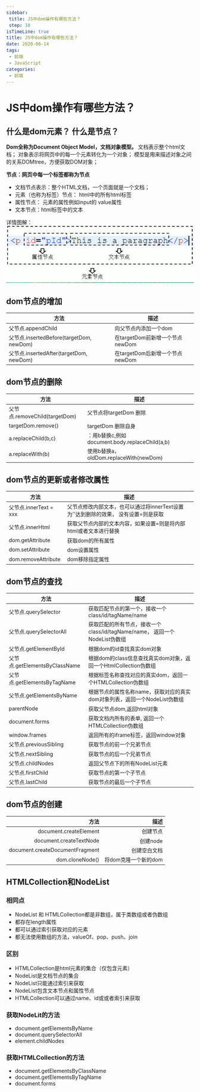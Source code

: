 ```yaml
---
sidebar:
 title: JS中dom操作有哪些方法？
 step: 10
isTimeLine: true
title: JS中dom操作有哪些方法？
date: 2020-06-14
tags:
 - 前端
 - JavaScript
categories:
 - 前端
---
```


# JS中dom操作有哪些方法？

## 什么是dom元素？ 什么是节点？

**Dom全称为Document Object Model，文档对象模型。**
文档表示整个html文档；
对象表示将网页中的每一个元素转化为一个对象；
模型是用来描述对象之间的关系DOMtree，方便获取DOM对象；


**节点：网页中每一个标签都称为节点**

* 文档节点表示：整个HTML文档，一个页面就是一个文档；
* 元素（也称为标签）节点： html中的所有html标签
* 属性节点： 元素的属性例如input的 value属性
* 文本节点：html标签中的文本

详情图解：
![详情图解](../../assets/dom.png)

## dom节点的增加
| 方法 | 描述 | 
| ---- | ---- |
|父节点.appendChild|向父节点内添加一个dom|
|父节点.insertedBefore(targetDom, newDom)|在targetDom前新增一个节点newDom|
|父节点.insertedAfter(targetDom, newDom)|在targetDom后新增一个节点newDom|


## dom节点的删除
| 方法 | 描述 | 
| ---- | ---- |
|父节点.removeChild(targetDom)|父节点将targetDom 删除|
|targetDom.remove()|targetDom 删除自身|
|a.replaceChild(b,c)|：用b替换c,例如document.body.replaceChild(a,b) |
|a.replaceWith(b)|使用b替换a， oldDom.replaceWith(newDom)|



## dom节点的更新或者修改属性
| 方法 | 描述 | 
| ---- | ---- |
|父节点.innerText = xxx|父节点修改内部文本，也可以通过将innerText设置为''达到删除的效果， 没有设置=则是获取|
|父节点.innerHtml|获取父节点内部的文本内容，如果设置=则是将内部html或者文本进行替换|
|dom.getAttribute|获取dom的所有属性|
|dom.setAttribute|dom设置属性|
|dom.removeAttribute|dom移除指定属性|

## dom节点的查找
| 方法 | 描述 | 
| ---- | ---- |
|父节点.querySelector|获取匹配节点的第一个，接收一个class/id/tagName/name|
|父节点.querySelectorAll|获取匹配的所有节点，接收一个class/id/tagName/name， 返回一个NodeList伪数组|
|父节点.getElementById|根据dom的id查找真实dom对象|
|父节点.getElementsByClassName|根据dom的class信息查找真实dom对象，返回一个HtmlCollection伪数组|
|父节点.getElementsByTagName|根据标签名称查找对应的真实dom，返回一个HTMLCollection伪数组|
|父节点.getElementsByName|根据节点的属性名称name，获取对应的真实dom对象列表，返回一个NodeList伪数组|
|parentNode|获取父节点dom,返回html对象|
|document.forms|获取文档内所有的表单, 返回一个HTMLCollection伪数组|
|window.frames|返回所有的iframe标签，返回window对象|
|父节点.previousSibling|获取节点的前一个兄弟节点|
|父节点.nextSibling|获取节点的后一个兄弟节点|
|父节点.childNodes|返回父节点下的所有NodeList元素|
|父节点.firstChild|获取节点的第一个子节点|
|父节点.lastChild|获取节点的最后一个子节点|

## dom节点的创建
| 方法 | 描述 | 
| ----: | ----: |
|document.createElement|创建节点|
|document.createTextNode|创建node|
|document.createDocumentFragment|创建空白文档|
|dom.cloneNode()|将dom克隆一个新的dom|


## HTMLCollection和NodeList

### 相同点
* NodeList 和 HTMLCollection都是非数组，属于类数组或者伪数组
* 都存在length属性
* 都可以通过索引获取对应的元素
* 都无法使用数组的方法，valueOf、pop、push、join

### 区别

* HTMLCollection是html元素的集合（仅包含元素）
* NodeList是文档节点的集合
* NodeList只能通过索引来获取
* NodeList包含文本节点和属性节点
* HTMLCollection可以通过name、id或或者索引来获取

### 获取NodeLit的方法

* document.getElementsByName
* document.querySelectorAll
* element.childNodes


### 获取HTMLCollection的方法

* document.getElementsByClassName
* document.getElementsByTagName
* document.forms